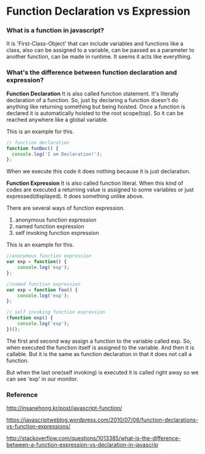# Function Declaration vs Expression

### What is a function in javascript?
It is 'First-Class-Object' that can include variables and functions like a class, also can be assigned to a variable, can be passed as a parameter to another function, can be made in runtime. It seems it acts like everything.

### What's the difference between function declaration and expression?
**Function Declaration**
It is also called function statement. It's literally declaration of a function. So, just by declaring a function doesn't do anything like returning something but being hoisted. Once a function is declared it is automatically hoisted to the root scope(top). So it can be reached anywhere like a global variable.

This is an example for this.
```javascript
// function declaration
function funDec() {
  console.log('I am Declaration!');
};
```
When we execute this code it does nothing because it is just declaration.

**Function Expression**
It is also called function literal. When this kind of codes are executed a returning value is assigned to some variables or just expressed(displayed). It does something unlike above.

There are several ways of function expression.
1. anonymous function expression
2. named function expression
3. self invoking function expression

This is an example for this.
```javascript
//anonymous function expression
var exp = function() {
    console.log('exp');
};

//named function expression
var exp = function foo() {
    console.log('exp');
};

// self invoking function expression
(function exp() {
    console.log('exp');
})();
```
The first and second way assign a function to the variable called exp. So, when executed the function itself is assigned to the variable. And then it is callable. But it is the same as function declaration in that it does not call a function.

But when the last one(self invoking) is executed it is called right away so we can see 'exp' in our monitor.

### Reference
http://insanehong.kr/post/javascript-function/

https://javascriptweblog.wordpress.com/2010/07/06/function-declarations-vs-function-expressions/

http://stackoverflow.com/questions/1013385/what-is-the-difference-between-a-function-expression-vs-declaration-in-javascrip
